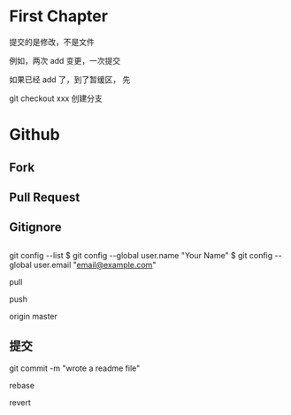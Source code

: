 # First Chapter







提交的是修改，不是文件

例如，两次 add 变更，一次提交



如果已经 add 了，到了暂缓区，
先



git checkout xxx 创建分支






# Github

## Fork

## Pull Request

## Gitignore





## 
git config --list
$ git config --global user.name "Your Name"
$ git config --global user.email "email@example.com"

pull

push

origin master

## 提交
git commit -m "wrote a readme file"

rebase

revert



